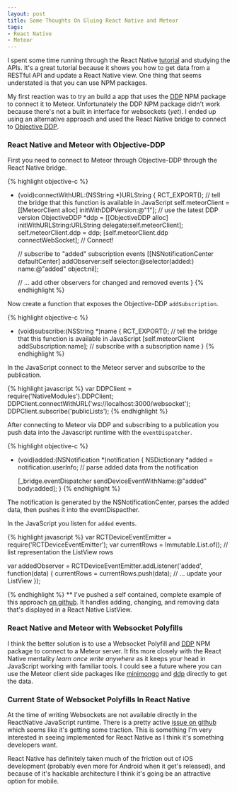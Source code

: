 ```yaml
---
layout: post
title: Some Thoughts On Gluing React Native and Meteor
tags:
- React Native
- Meteor
---
```


I spent some time running through the React Native [tutorial]([tutorials](http://facebook.github.io/react-native/docs/tutorial.html#content)) and studying the APIs. It's a great tutorial because it shows you how to get data from a RESTful API and update a React Native view. One thing that seems understated is that you can use NPM packages.

My first reaction was to try an build a app that uses the [DDP](https://www.npmjs.com/package/ddp) NPM package to connect it to Meteor. Unfortunately the DDP NPM package didn't work because there's not a built in interface for websockets (_yet_). I ended up using an alternative approach and used the React Native bridge to connect to [Objective DDP](https://github.com/boundsj/ObjectiveDDP).

### React Native and Meteor with Objective-DDP

First you need to connect to Meteor through Objective-DDP through the React Native bridge.

{% highlight objective-c %}
- (void)connectWithURL:(NSString *)URLString {
  RCT_EXPORT(); // tell the bridge that this function is available in JavaScript
  self.meteorClient = [[MeteorClient alloc] initWithDDPVersion:@"1"]; // use the latest DDP version
  ObjectiveDDP *ddp = [[ObjectiveDDP alloc] initWithURLString:URLString delegate:self.meteorClient];
  self.meteorClient.ddp = ddp;
  [self.meteorClient.ddp connectWebSocket]; // Connect!

  // subscribe to "added" subscription events
  [[NSNotificationCenter defaultCenter] addObserver:self
                                           selector:@selector(added:)
                                               name:@"added"
                                             object:nil];

  // ... add other observers for changed and removed events
}
{% endhighlight %}

Now create a function that exposes the Objective-DDP `addSubscription`.

{% highlight objective-c %}
- (void)subscribe:(NSString *)name {
  RCT_EXPORT(); // tell the bridge that this function is available in JavaScript
  [self.meteorClient addSubscription:name]; // subscribe with a subscription name
}
{% endhighlight %}

In the JavaScript connect to the Meteor server and subscribe to the publication.

{% highlight javascript %}
var DDPClient = require('NativeModules').DDPClient;
DDPClient.connectWithURL('ws://localhost:3000/websocket');
DDPClient.subscribe('publicLists');
{% endhighlight %}

After connecting to Meteor via DDP and subscribing to a publication you push data into the Javascript runtime with the `eventDispatcher`.

{% highlight objective-c %}
- (void)added:(NSNotification *)notification {
  NSDictionary *added = notification.userInfo; // parse added data from the notification

  [_bridge.eventDispatcher sendDeviceEventWithName:@"added"
                                              body:added];
}
{% endhighlight %}

The notification is generated by the NSNotificationCenter, parses the added data, then pushes it into the eventDispacther.


In the JavaScript you listen for `added` events.

{% highlight javascript %}
var RCTDeviceEventEmitter = require('RCTDeviceEventEmitter');
var currentRows = Immutable.List.of(); // list representation the ListView rows

var addedObserver = RCTDeviceEventEmitter.addListener('added', function(data) {
 currentRows = currentRows.push(data);
 // ... update your ListView
});

{% endhighlight %}
**
I've pushed a self contained, complete example of this approach [on github](https://github.com/hharnisc/react-native-meteor). It handles adding, changing, and removing data that's displayed in a React Native ListView.


### React Native and Meteor with Websocket Polyfills

I think the better solution is to use a Websocket Polyfill and [DDP](https://www.npmjs.com/package/ddp) NPM package to connect to a Meteor server. It fits more closely with the React Native mentality _learn once write anywhere_ as it keeps your head in JavaScript working with familiar tools. I could see a future where you can use the Meteor client side packages like [minimongo](https://www.meteor.com/mini-databases) and [ddp](https://www.meteor.com/ddp) directly to get the data.

### Current State of Websocket Polyfills In React Native

At the time of writing Websockets are not available directly in the ReactNative JavaScript runtime. There is a pretty active [issue on github](https://github.com/facebook/react-native/issues/619) which seems like it's getting some traction. This is something I'm very interested in seeing implemented for React Native as I think it's something developers want.

React Native has definitely taken much of the friction out of iOS development (probably even more for Android when it get's released), and because of it's hackable architecture I think it's going be an attractive option for mobile.
